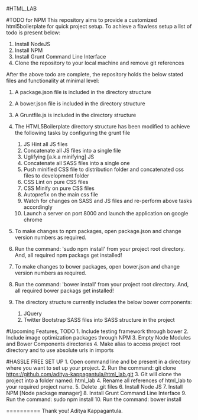 #HTML_LAB

#TODO for NPM
This repository aims to provide a customized html5boilerplate for quick project setup. To achieve a flawless setup a list of todo is present below:

1. Install NodeJS
2. Install NPM
3. Install Grunt Command Line Interface
4. Clone the repository to your local machine and remove git references

After the above todo are complete, the repository holds the below stated files and functionality at minimal level:

1. A package.json file is included in the directory structure
2. A bower.json file is included in the directory structure
3. A Gruntfile.js is included in the directory structure
4. The HTML5Boilerplate directory structure has been modified to achieve the following tasks by configuring the grunt file
	1. JS Hint all JS files
	2. Concatenate all JS files into a single file
	3. Uglifying [a.k.a minifying] JS
	4. Concatenate all SASS files into a single one
	5. Push minified CSS file to distribution folder and concatenated css files to development folder
	6. CSS Lint on pure CSS files
	7. CSS Minify on pure CSS files
	8. Autoprefix on the main css file
	9. Watch for changes on SASS and JS files and re-perform above tasks accordingly
	10. Launch a server on port 8000 and launch the application on google chrome

5. To make changes to npm packages, open package.json and change version numbers as required.
6. Run the command: 'sudo npm install' from your project root directory. And, all required npm packags get installed!
7. To make changes to bower packages, open bower.json and change version numbers as required.
8. Run the command: 'bower install' from your project root directory. And, all required bower packags get installed!
9. The directory structure currently includes the below bower components:
	1. JQuery
	2. Twitter Bootstrap SASS files into SASS structure in the project

#Upcoming Features, TODO
	1. Include testing framework through bower
	2. Include image optimization packages through NPM
	3. Empty Node Modules and Bower Components directories
	4. Make alias to access project root directory and to use absolute urls in imports

#HASSLE FREE SET UP
	1. Open command line and be present in a directory where you want to set up your project.
	2. Run the command: git clone https://github.com/aditya-kappagantula/html_lab.git
	3. Git will clone the project into a folder named: html_lab
	4. Rename all references of html_lab to your required project name.
	5. Delete .git files
	6. Install Node JS
	7. Install NPM [Node package manager]
	8. Install Grunt Command Line Interface
	9. Run the command: sudo npm install
	10. Run the command: bower install

==========
Thank you!
Aditya Kappagantula.